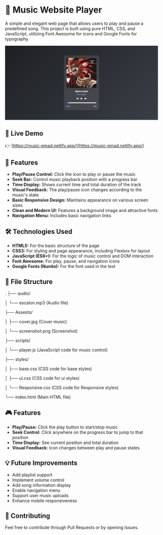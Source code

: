 # 🎵 Music Website Player

A simple and elegant web page that allows users to play and pause a predefined song. This project is built using pure HTML, CSS, and JavaScript, utilizing Font Awesome for icons and Google Fonts for typography.

![Screenshot of the page](Assests/screenshot.png)

## 🔗 Live Demo

👉 [https://music-emad.netlify.app/](https://music-emad.netlify.app/)

## 🚀 Features

-   **Play/Pause Control:** Click the icon to play or pause the music
-   **Seek Bar:** Control music playback position with a progress bar
-   **Time Display:** Shows current time and total duration of the track
-   **Visual Feedback:** The play/pause icon changes according to the music's state
-   **Basic Responsive Design:** Maintains appearance on various screen sizes
-   **Clean and Modern UI:** Features a background image and attractive fonts
-   **Navigation Menu:** Includes basic navigation links

## 🛠️ Technologies Used

-   **HTML5:** For the basic structure of the page
-   **CSS3:** For styling and page appearance, including Flexbox for layout
-   **JavaScript (ES6+):** For the logic of music control and DOM interaction
-   **Font Awesome:** For play, pause, and navigation icons
-   **Google Fonts (Nunito):** For the font used in the text

## 📂 File Structure

.
├── audio/

│ └── escalon.mp3 (Audio file)

├── Assests/

│ ├── cover.jpg (Cover music)

│ └── screenshot.png (Screenshot)

├── scripts/

│ └── player.js (JavaScript code for music control)

├── styles/

│ ├── base.css (CSS code for base styles)

│ ├── ui.css (CSS code for ui styles)

│ └── Responsive.css (CSS code for Responsive styles)

└── index.html (Main HTML file)

## 🎮 Features

-   **Play/Pause:** Click the play button to start/stop music
-   **Seek Control:** Click anywhere on the progress bar to jump to that position
-   **Time Display:** See current position and total duration
-   **Visual Feedback:** Icon changes between play and pause states

## 💡 Future Improvements

-   Add playlist support
-   Implement volume control
-   Add song information display
-   Enable navigation menu
-   Support user music uploads
-   Enhance mobile responsiveness

## 🤝 Contributing

Feel free to contribute through Pull Requests or by opening Issues.
